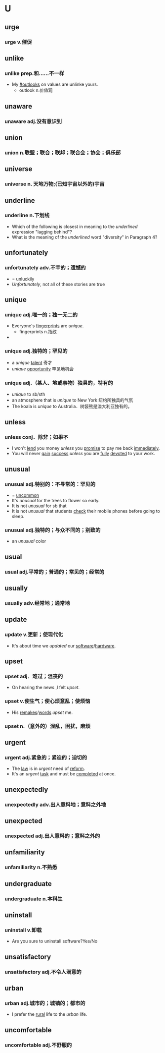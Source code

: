 
# U

## urge

### urge v.催促

## unlike

### unlike prep.和……不一样

- My [#outlooks](.md#outlooks) on values are unlinke yours.
	- outlook n.价值观

## unaware

### unaware adj.没有意识到

## union

### union n.联盟；联合；联邦；联合会；协会；俱乐部  

## universe
### universe n. 天地万物;(已知宇宙以外的)宇宙

## underline
### underline n.下划线
- Which of the following is closest in meaning to the *underlined* expression "lagging behind"?
- What is the meaning of the *underlined* word "diversity" in Paragraph 4?

## unfortunately
### unfortunately adv.不幸的；遗憾的
- = unluckily
- *Unfortunately*, not all of these stories are true


## unique
### unique adj.唯一的；独一无二的
- Everyone's [fingerprints]() are *unique*.
	- fingerprints n.指纹
- 

### unique adj.独特的；罕见的
- a *unique* [talent](#talent) 奇才
- *unique* [opportunity](#opportunity) 罕见地机会

### unique adj.（某人、地或事物）独具的，特有的
- *unique* to sb/sth
- an atmosphere that is *unique* to New York 纽约所独具的气氛
- The koala is *unique* to Australia．树袋熊是澳大利亚独有的。

## unless
### unless conj．除非；如果不

- I won't [lend](#lend) you money *unless* you [promise](#promise) to pay me back [immediately](#immediately).
- You will never [gain](#gain) [success](#success) *unless* you are [fully](#fully) [devoted](#devoted) to your work.

## unusual
### unusual adj.特别的：不寻常的：罕见的
- = [uncommon](#uncommon)
- It's *unusual* for the trees to flower so early.
- It is not *unusual* for sb that
- It is not *unusual* that students [check](#check) their mobile phones before going to sleep.

### unusual adj.独特的；与众不同的；别致的
- an *unusual* color

## usual
### usual adj.平常的；普通的；常见的；经常的
## usually
### usually adv.经常地；通常地

## update
### update v.更新；使现代化
- It's about time we *updated* our [software](#software)/[hardware](#hardware).



## upset
### upset adj．难过；沮丧的
- On hearing the news ,I felt *upset*. 
### upset v.使生气；使心烦意乱；使烦恼
- His [remakes](#remake)/[words](#word) *upset* me.
### upset n.（意外的）混乱，困扰，麻烦


## urgent
### urgent adj.紧急的；紧迫的；迫切的
- The [law](#law) is in *urgent* need of [reform](#reform).
- It's an *urgent* [task](#task) and must be [completed](#completed) at once.

## unexpectedly

### unexpectedly adv.出人意料地；意料之外地

## unexpected

### unexpected adj.出人意料的；意料之外的

## unfamiliarity

### unfamiliarity n.不熟悉

## undergraduate

### undergraduate n.本科生

## uninstall

### uninstall v.卸载

- Are you sure to uninstall software?Yes/No

## unsatisfactory

### unsatisfactory adj.不令人满意的

## urban
### urban adj.城市的；城镇的；都市的
- I prefer the [rural](#rural) life to the *urban* life.

## uncomfortable
### uncomfortable adj.不舒服的

